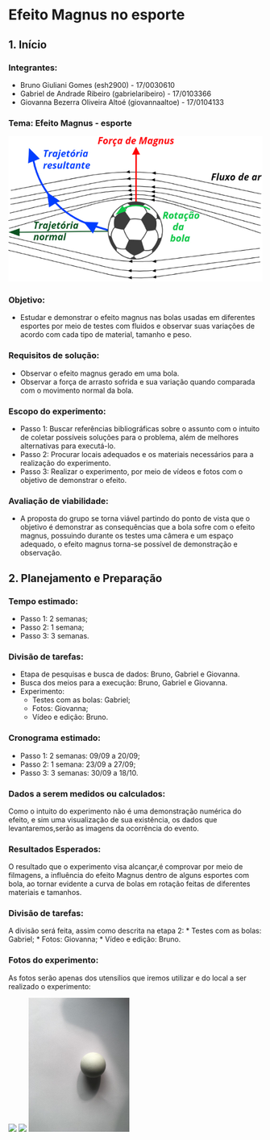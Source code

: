 # Efeito Magnus no esporte
## 1. Início
### Integrantes:  
  * Bruno Giuliani Gomes (esh2900) - 17/0030610  
  * Gabriel de Andrade Ribeiro (gabrielaribeiro) - 17/0103366  
  * Giovanna Bezerra Oliveira Altoé (giovannaaltoe) - 17/0104133 
  
### Tema: Efeito Magnus - esporte  

![Efeito Magnus](esquema-forca-magnus.jpg)

### Objetivo: 
   * Estudar e demonstrar o efeito magnus nas bolas usadas em diferentes esportes por meio de testes com fluidos e observar suas variações de acordo com cada tipo de material, tamanho e peso.

### Requisitos de solução:
   * Observar o efeito magnus gerado em uma bola.
   * Observar a força de arrasto sofrida e sua variação quando comparada com o movimento normal da bola.
   
### Escopo do experimento:
   * Passo 1: Buscar referências bibliográficas sobre o assunto com o intuito de coletar possíveis soluções para o problema, além de melhores alternativas para executá-lo.
   * Passo 2: Procurar locais adequados e os materiais necessários para a realização do experimento.
   * Passo 3: Realizar o experimento, por meio de vídeos e fotos com o objetivo de demonstrar o efeito.
   
### Avaliação de viabilidade:
   * A proposta do grupo se torna viável partindo do ponto de vista que o objetivo é demonstrar as consequências que a bola sofre com o efeito magnus, possuindo durante os testes uma câmera e um espaço adequado, o efeito magnus torna-se possível de demonstração e observação.

## 2. Planejamento e Preparação
### Tempo estimado:
   * Passo 1: 2 semanas;
   * Passo 2: 1 semana;
   * Passo 3: 3 semanas.  
   
### Divisão de tarefas:
   * Etapa de pesquisas e busca de dados: Bruno, Gabriel e Giovanna.
   * Busca dos meios para a execução: Bruno, Gabriel e Giovanna.
   * Experimento:
       * Testes com as bolas: Gabriel;
       * Fotos: Giovanna;
       * Vídeo e edição: Bruno.
       
### Cronograma estimado:
   * Passo 1: 2 semanas: 09/09 a 20/09;
   * Passo 2: 1 semana: 23/09 a 27/09;
   * Passo 3: 3 semanas: 30/09 a 18/10.  

### Dados a serem medidos ou calculados:
Como o intuito do experimento não é uma demonstração numérica do efeito,
e sim uma visualização de sua existência, os dados que levantaremos,serão 
as imagens da ocorrência do evento.

### Resultados Esperados:
O resultado que o experimento visa alcançar,é comprovar 
por meio de filmagens, a influência do efeito Magnus dentro
de alguns esportes com bola, ao tornar evidente a curva de bolas em rotação
feitas de diferentes materiais e tamanhos.

### Divisão de tarefas:
A divisão será feita, assim como descrita na etapa 2:
       * Testes com as bolas: Gabriel;
       * Fotos: Giovanna;
       * Vídeo e edição: Bruno.
       
### Fotos do experimento:
As fotos serão apenas dos utensílios que iremos utilizar e do local a ser realizado o experimento:

<img src="https://user-images.githubusercontent.com/54362383/65375278-fb75f800-dc69-11e9-9609-b4dcc731fb04.jpeg" width="200">
<img src="https://user-images.githubusercontent.com/54362383/65375279-fc0e8e80-dc69-11e9-83bc-4750f3116f7e.jpeg" width="200">
<img src="pingpong.jpg" width="200">


